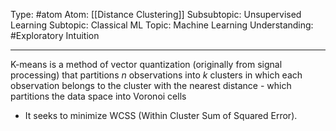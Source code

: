 Type: #atom 
Atom: [[Distance Clustering]]
Subsubtopic: Unsupervised Learning
Subtopic: Classical ML
Topic: Machine Learning
Understanding: #Exploratory Intuition

----
K-means is a method of vector quantization (originally from signal processing) that partitions $n$ observations into $k$ clusters in which each observation belongs to the cluster with the nearest distance - which partitions the data space into Voronoi cells

* It seeks to minimize WCSS (Within Cluster Sum of Squared Error).